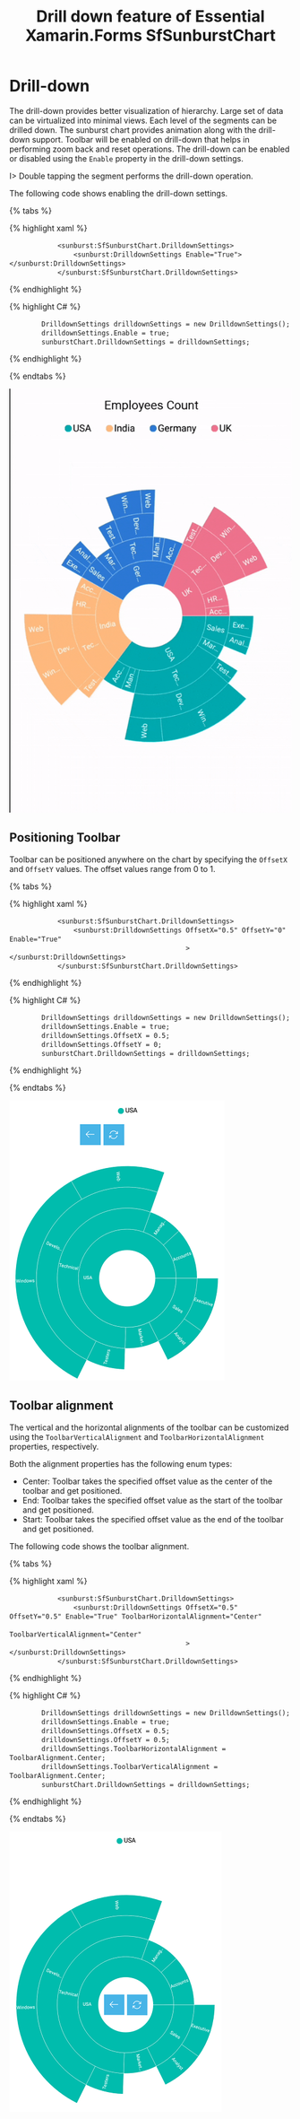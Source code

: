 ﻿---
layout: post
title: Drill down feature of Essential Xamarin.Forms SfSunburstChart
description: This section describes the drill down feature of sunburst chart.
platform: xamarin
control: SfSunburstChart
documentation: ug
---

# Drill-down

The drill-down provides better visualization of hierarchy. Large set of data can be virtualized into minimal views. Each level of the segments can be drilled down. The sunburst chart provides animation along with the drill-down support. Toolbar will be enabled on drill-down that helps in performing zoom back and reset operations. The drill-down can be enabled or disabled using the `Enable` property in the drill-down settings.

I>  Double tapping the segment performs the drill-down operation.

The following code shows enabling the drill-down settings.

{% tabs %} 

{% highlight xaml %}

                <sunburst:SfSunburstChart.DrilldownSettings>
                    <sunburst:DrilldownSettings Enable="True"></sunburst:DrilldownSettings>
                </sunburst:SfSunburstChart.DrilldownSettings>   


{% endhighlight %}

{% highlight C# %} 

            DrilldownSettings drilldownSettings = new DrilldownSettings();
            drilldownSettings.Enable = true;
            sunburstChart.DrilldownSettings = drilldownSettings;

{% endhighlight %}

{% endtabs %} 

![](Drilldown_images/Drilldown.gif)

## Positioning Toolbar

Toolbar can be positioned anywhere on the chart by specifying the `OffsetX` and `OffsetY` values. The offset values range from 0 to 1.

{% tabs %} 

{% highlight xaml %}

                <sunburst:SfSunburstChart.DrilldownSettings>
                    <sunburst:DrilldownSettings OffsetX="0.5" OffsetY="0" Enable="True"
                                                ></sunburst:DrilldownSettings>
                </sunburst:SfSunburstChart.DrilldownSettings>  


{% endhighlight %}

{% highlight C# %} 

            DrilldownSettings drilldownSettings = new DrilldownSettings();
            drilldownSettings.Enable = true;
            drilldownSettings.OffsetX = 0.5;
            drilldownSettings.OffsetY = 0;
            sunburstChart.DrilldownSettings = drilldownSettings;

{% endhighlight %}

{% endtabs %} 

![](Drilldown_images/Offset.png)

## Toolbar alignment 

The vertical and the horizontal alignments of the toolbar can be customized using the `ToolbarVerticalAlignment` and `ToolbarHorizontalAlignment` properties, respectively.

Both the alignment properties has the following enum types:

* Center: Toolbar takes the specified offset value as the center of the toolbar and get positioned.
* End: Toolbar takes the specified offset value as the start of the toolbar and get positioned.
* Start: Toolbar takes the specified offset value as the end of the toolbar and get positioned.

The following code shows the toolbar alignment.

{% tabs %} 

{% highlight xaml %}

                <sunburst:SfSunburstChart.DrilldownSettings>
                    <sunburst:DrilldownSettings OffsetX="0.5" OffsetY="0.5" Enable="True" ToolbarHorizontalAlignment="Center"
                                                ToolbarVerticalAlignment="Center"
                                                ></sunburst:DrilldownSettings>
                </sunburst:SfSunburstChart.DrilldownSettings>

{% endhighlight %}

{% highlight C# %} 

            DrilldownSettings drilldownSettings = new DrilldownSettings();
            drilldownSettings.Enable = true;
            drilldownSettings.OffsetX = 0.5;
            drilldownSettings.OffsetY = 0.5;
            drilldownSettings.ToolbarHorizontalAlignment = ToolbarAlignment.Center;
            drilldownSettings.ToolbarVerticalAlignment = ToolbarAlignment.Center;
            sunburstChart.DrilldownSettings = drilldownSettings;


{% endhighlight %}

{% endtabs %} 

![](Drilldown_images/ToolbarAlignment.png)

